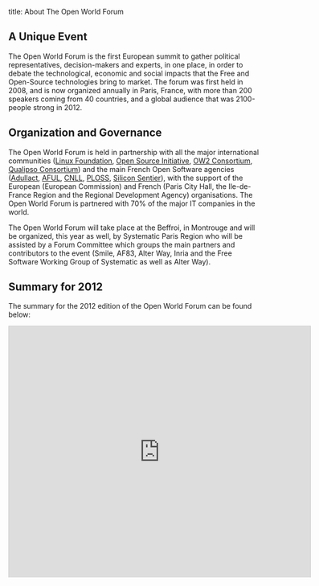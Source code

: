 title: About The Open World Forum

## A Unique Event

The Open World Forum is the first European summit to gather political representatives, decision-makers and experts, in one place, in order to debate the technological, economic and social impacts that the Free and Open-Source technologies bring to market. The forum was first held in 2008, and is now organized annually in Paris, France, with more than 200 speakers coming from 40 countries, and a global audience that was 2100-people strong in 2012.

## Organization and Governance

The Open World Forum is held in partnership with all the major international communities ([Linux Foundation](http://www.linuxfoundation.org/), [Open Source Initiative](http://www.opensource.org/), [OW2 Consortium](http://www.ow2.org/), [Qualipso Consortium](http://www.qualipso.org/)) and the main French Open Software agencies ([Adullact](http://www.adullact.org/), [AFUL](http://www.aful.org/), [CNLL](http://www.cnll.fr/), [PLOSS](http://www.ploss.fr/), [Silicon Sentier](http://siliconsentier.org/)), with the support of the European (European Commission) and French (Paris City Hall, the Ile-de-France Region and the Regional Development Agency) organisations. The Open World Forum is partnered with 70% of the major IT companies in the world.

The Open World Forum will take place at the Beffroi, in Montrouge and will be organized, this year as well, by Systematic Paris Region who will be assisted by a Forum Committee which groups the main partners and contributors to the event (Smile, AF83, Alter Way, Inria and the Free Software Working Group of Systematic as well as Alter Way).

## Summary for  2012

The summary for the 2012 edition of the Open World Forum can be found below:

<iframe src="http://fr.slideshare.net/slideshow/embed_code/16005999" width="600" height="500" frameborder="0" marginwidth="0" marginheight="0" scrolling="no" style="border:1px solid #CCC;border-width:1px 1px 0;margin-bottom:5px" allowfullscreen webkitallowfullscreen mozallowfullscreen> </iframe>
